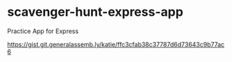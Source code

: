 # scavenger-hunt-express-app
Practice App for Express


https://gist.git.generalassemb.ly/katie/ffc3cfab38c37787d6d73643c9b77ac6
